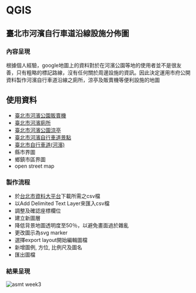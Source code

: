 # QGIS
## 臺北市河濱自行車道沿線設施分佈圖
### 內容呈現
根據個人經驗，google地圖上的資料對於在河濱公園等地的使用者並不是很友善，只有粗略的標記路線，沒有任何關於周邊設施的資訊。因此決定運用市府公開資料製作河濱自行車道沿線之廁所，涼亭及販賣機等便利設施的地圖
## 使用資料
* [臺北市河濱公園販賣機](https://data.taipei/dataset/detail?id=e5a7b15a-1dbd-407a-8e75-8eef48cebd18)
* [臺北市河濱廁所](https://data.taipei/dataset/detail?id=cc818250-009c-4271-982f-7e51f73ffe0e)
* [臺北市河濱公園涼亭](https://data.taipei/dataset/detail?id=5cb3555b-8fd0-47a9-9311-fb596b3f531e)
* [臺北市河濱自行車道景點](https://data.taipei/dataset/detail?id=ab1c92f1-b8ef-490a-8b49-aabbb4a33a3f)
* [臺北市自行車道(河濱)](https://data.taipei/dataset/detail?id=4fefd1b3-58b9-4dab-af00-724c715b0c58)
* 縣市界圖
* 鄉鎮市區界圖
* open street map
### 製作流程
* 於[台北市資料大平台](https://data.taipei/)下載所需之csv檔
* 以Add Delimited Text Layer來匯入csv檔
* 調整及確認座標欄位
* 建立新圖層
* 降低背景地圖透明度至50％，以避免畫面過於雜亂
* 更改圖示為svg marker
* 選擇export layout開始編輯圖檔
* 新增圖例, 方位, 比例尺及圖名
* 匯出圖檔
### 結果呈現
![asmt week3 ](https://hackmd.io/_uploads/Hk3x66rtA.jpg)

